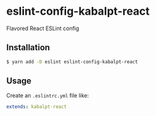 # eslint-config-kabalpt-react

Flavored React ESLint config

## Installation

```sh
$ yarn add -D eslint eslint-config-kabalpt-react
```

## Usage

Create an `.eslintrc.yml` file like:

```yaml
extends: kabalpt-react
```

